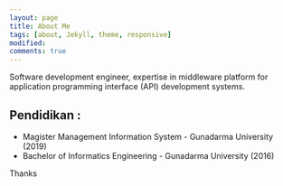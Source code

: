 ```yaml
---
layout: page
title: About Me
tags: [about, Jekyll, theme, responsive]
modified:
comments: true
---
```


Software development engineer, expertise in middleware platform for application programming interface (API) development systems.

## Pendidikan :

* Magister Management Information System - Gunadarma University (2019)
* Bachelor of Informatics Engineering - Gunadarma University (2016)

<a markdown="0" class="btn">Thanks</a>
